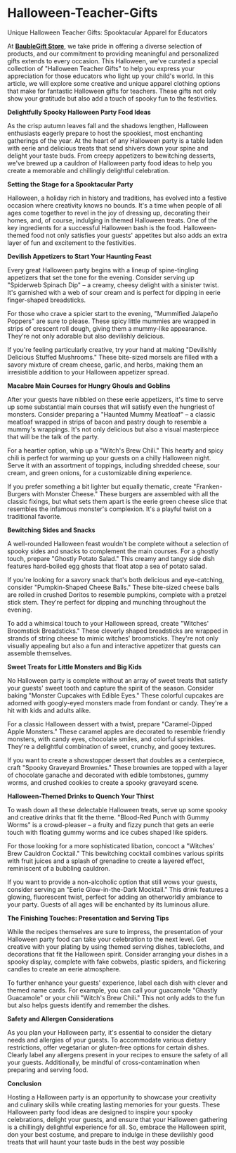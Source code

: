 # Halloween-Teacher-Gifts
Unique Halloween Teacher Gifts: Spooktacular Apparel for Educators

At **[BaubleGift Store](https://baublegift.com)**, we take pride in offering a diverse selection of products, and our commitment to providing meaningful and personalized gifts extends to every occasion. This Halloween, we've curated a special collection of "Halloween Teacher Gifts" to help you express your appreciation for those educators who light up your child's world. In this article, we will explore some creative and unique apparel clothing options that make for fantastic Halloween gifts for teachers. These gifts not only show your gratitude but also add a touch of spooky fun to the festivities.

**Delightfully Spooky Halloween Party Food Ideas**

As the crisp autumn leaves fall and the shadows lengthen, Halloween enthusiasts eagerly prepare to host the spookiest, most enchanting gatherings of the year. At the heart of any Halloween party is a table laden with eerie and delicious treats that send shivers down your spine and delight your taste buds. From creepy appetizers to bewitching desserts, we've brewed up a cauldron of Halloween party food ideas to help you create a memorable and chillingly delightful celebration.

**Setting the Stage for a Spooktacular Party**

Halloween, a holiday rich in history and traditions, has evolved into a festive occasion where creativity knows no bounds. It's a time when people of all ages come together to revel in the joy of dressing up, decorating their homes, and, of course, indulging in themed Halloween treats. One of the key ingredients for a successful Halloween bash is the food. Halloween-themed food not only satisfies your guests' appetites but also adds an extra layer of fun and excitement to the festivities.

**Devilish Appetizers to Start Your Haunting Feast**

Every great Halloween party begins with a lineup of spine-tingling appetizers that set the tone for the evening. Consider serving up "Spiderweb Spinach Dip" – a creamy, cheesy delight with a sinister twist. It's garnished with a web of sour cream and is perfect for dipping in eerie finger-shaped breadsticks.

For those who crave a spicier start to the evening, "Mummified Jalapeño Poppers" are sure to please. These spicy little mummies are wrapped in strips of crescent roll dough, giving them a mummy-like appearance. They're not only adorable but also devilishly delicious.

If you're feeling particularly creative, try your hand at making "Devilishly Delicious Stuffed Mushrooms." These bite-sized morsels are filled with a savory mixture of cream cheese, garlic, and herbs, making them an irresistible addition to your Halloween appetizer spread.

**Macabre Main Courses for Hungry Ghouls and Goblins**

After your guests have nibbled on these eerie appetizers, it's time to serve up some substantial main courses that will satisfy even the hungriest of monsters. Consider preparing a "Haunted Mummy Meatloaf" – a classic meatloaf wrapped in strips of bacon and pastry dough to resemble a mummy's wrappings. It's not only delicious but also a visual masterpiece that will be the talk of the party.

For a heartier option, whip up a "Witch's Brew Chili." This hearty and spicy chili is perfect for warming up your guests on a chilly Halloween night. Serve it with an assortment of toppings, including shredded cheese, sour cream, and green onions, for a customizable dining experience.

If you prefer something a bit lighter but equally thematic, create "Franken-Burgers with Monster Cheese." These burgers are assembled with all the classic fixings, but what sets them apart is the eerie green cheese slice that resembles the infamous monster's complexion. It's a playful twist on a traditional favorite.

**Bewitching Sides and Snacks**

A well-rounded Halloween feast wouldn't be complete without a selection of spooky sides and snacks to complement the main courses. For a ghostly touch, prepare "Ghostly Potato Salad." This creamy and tangy side dish features hard-boiled egg ghosts that float atop a sea of potato salad.

If you're looking for a savory snack that's both delicious and eye-catching, consider "Pumpkin-Shaped Cheese Balls." These bite-sized cheese balls are rolled in crushed Doritos to resemble pumpkins, complete with a pretzel stick stem. They're perfect for dipping and munching throughout the evening.

To add a whimsical touch to your Halloween spread, create "Witches' Broomstick Breadsticks." These cleverly shaped breadsticks are wrapped in strands of string cheese to mimic witches' broomsticks. They're not only visually appealing but also a fun and interactive appetizer that guests can assemble themselves.

**Sweet Treats for Little Monsters and Big Kids**

No Halloween party is complete without an array of sweet treats that satisfy your guests' sweet tooth and capture the spirit of the season. Consider baking "Monster Cupcakes with Edible Eyes." These colorful cupcakes are adorned with googly-eyed monsters made from fondant or candy. They're a hit with kids and adults alike.

For a classic Halloween dessert with a twist, prepare "Caramel-Dipped Apple Monsters." These caramel apples are decorated to resemble friendly monsters, with candy eyes, chocolate smiles, and colorful sprinkles. They're a delightful combination of sweet, crunchy, and gooey textures.

If you want to create a showstopper dessert that doubles as a centerpiece, craft "Spooky Graveyard Brownies." These brownies are topped with a layer of chocolate ganache and decorated with edible tombstones, gummy worms, and crushed cookies to create a spooky graveyard scene.

**Halloween-Themed Drinks to Quench Your Thirst**

To wash down all these delectable Halloween treats, serve up some spooky and creative drinks that fit the theme. "Blood-Red Punch with Gummy Worms" is a crowd-pleaser – a fruity and fizzy punch that gets an eerie touch with floating gummy worms and ice cubes shaped like spiders.

For those looking for a more sophisticated libation, concoct a "Witches' Brew Cauldron Cocktail." This bewitching cocktail combines various spirits with fruit juices and a splash of grenadine to create a layered effect, reminiscent of a bubbling cauldron.

If you want to provide a non-alcoholic option that still wows your guests, consider serving an "Eerie Glow-in-the-Dark Mocktail." This drink features a glowing, fluorescent twist, perfect for adding an otherworldly ambiance to your party. Guests of all ages will be enchanted by its luminous allure.

**The Finishing Touches: Presentation and Serving Tips**

While the recipes themselves are sure to impress, the presentation of your Halloween party food can take your celebration to the next level. Get creative with your plating by using themed serving dishes, tablecloths, and decorations that fit the Halloween spirit. Consider arranging your dishes in a spooky display, complete with fake cobwebs, plastic spiders, and flickering candles to create an eerie atmosphere.

To further enhance your guests' experience, label each dish with clever and themed name cards. For example, you can call your guacamole "Ghastly Guacamole" or your chili "Witch's Brew Chili." This not only adds to the fun but also helps guests identify and remember the dishes.

**Safety and Allergen Considerations**

As you plan your Halloween party, it's essential to consider the dietary needs and allergies of your guests. To accommodate various dietary restrictions, offer vegetarian or gluten-free options for certain dishes. Clearly label any allergens present in your recipes to ensure the safety of all your guests. Additionally, be mindful of cross-contamination when preparing and serving food.

**Conclusion**

Hosting a Halloween party is an opportunity to showcase your creativity and culinary skills while creating lasting memories for your guests. These Halloween party food ideas are designed to inspire your spooky celebrations, delight your guests, and ensure that your Halloween gathering is a chillingly delightful experience for all. So, embrace the Halloween spirit, don your best costume, and prepare to indulge in these devilishly good treats that will haunt your taste buds in the best way possible


